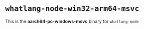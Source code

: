 # `whatlang-node-win32-arm64-msvc`

This is the **aarch64-pc-windows-msvc** binary for `whatlang-node`
